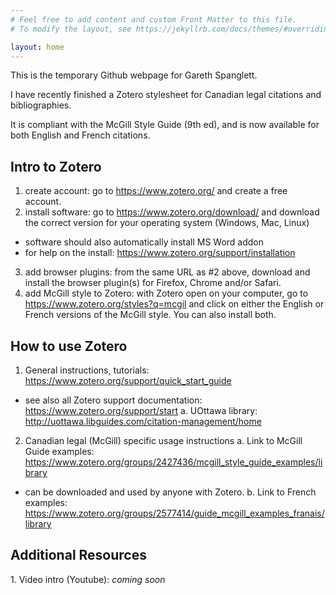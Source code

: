```yaml
---
# Feel free to add content and custom Front Matter to this file.
# To modify the layout, see https://jekyllrb.com/docs/themes/#overriding-theme-defaults

layout: home
---
```

This is the temporary Github webpage for Gareth Spanglett.

I have recently finished a Zotero stylesheet for Canadian legal citations and bibliographies.  

It is compliant with the McGill Style Guide (9th ed), and is now available for both English and French citations.

<h2>Intro to Zotero</h2>

1.  create account: go to <a href="https://www.zotero.org/" target="_blank" style="font-weight: bold;">https://www.zotero.org/</a> and create a free account.
2.  install software:  go to <a href="https://www.zotero.org/download/" target="_blank" style="font-weight: bold;">https://www.zotero.org/download/</a> and download the correct version for your operating system (Windows, Mac, Linux)
  - software should also automatically install MS Word addon
  - for help on the install:  <a href="https://www.zotero.org/support/installation" target="_blank" style="font-weight: bold;">https://www.zotero.org/support/installation</a>
3.  add browser plugins:  from the same URL as #2 above, download and install the browser plugin(s) for Firefox, Chrome and/or Safari.
4.  add McGill style to Zotero:  with Zotero open on your computer, go to <a href="https://www.zotero.org/styles?q=mcgil" tareget="_blank" style="font-weight: bold;">https://www.zotero.org/styles?q=mcgil</a> and click on either the English or French versions of the McGill style.  You can also install both.


<h2>How to use Zotero</h2>

1.  General instructions, tutorials:  <a href="https://www.zotero.org/support/quick_start_guide" target="_blank" style="font-weight: bold;">https://www.zotero.org/support/quick_start_guide</a>
  - see also all Zotero support documentation:  <a href="https://www.zotero.org/support/start" target="_blank" style="font-weight: bold;">https://www.zotero.org/support/start</a>
	a.  UOttawa library:  <a href="http://uottawa.libguides.com/citation-management/home" target="_blank" style="font-weight: bold;">http://uottawa.libguides.com/citation-management/home</a>
2.  Canadian legal (McGill) specific usage instructions
	a.  Link to McGill Guide examples:  <a href="https://www.zotero.org/groups/2427436/mcgill_style_guide_examples/library" target="_blank" style="font-weight: bold;">https://www.zotero.org/groups/2427436/mcgill_style_guide_examples/library</a>
  - can be downloaded and used by anyone with Zotero.
    b.  Link to French examples: <a href="https://www.zotero.org/groups/2577414/guide_mcgill_examples_franais/library" target="_blank" style="font-weight: bold;">https://www.zotero.org/groups/2577414/guide_mcgill_examples_franais/library</a>
	
<h2>Additional Resources</h2>
1.  Video intro (Youtube):  <i>coming soon</i>
